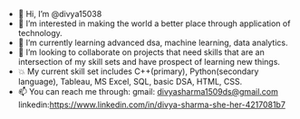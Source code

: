 - 👋 Hi, I’m @divya15038
- 👀 I’m interested in making the world a better place through application of technology.
- 🌱 I’m currently learning advanced dsa, machine learning, data analytics.
- 💫 I’m looking to collaborate on projects that need skills that are an intersection of my skill sets and have prospect of learning new things. 
- 💥 My current skill set includes C++(primary), Python(secondary language), Tableau, MS Excel, SQL, basic DSA, HTML, CSS.
- 📫 You can reach me through: gmail: divyasharma1509ds@gmail.com linkedin:https://www.linkedin.com/in/divya-sharma-she-her-4217081b7

<!---
divya15038/divya15038 is a ✨ special ✨ repository because its `README.md` (this file) appears on your GitHub profile.
You can click the Preview link to take a look at your changes.
--->
